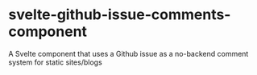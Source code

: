 # svelte-github-issue-comments-component
A Svelte component that uses a Github issue as a no-backend comment system for static sites/blogs
